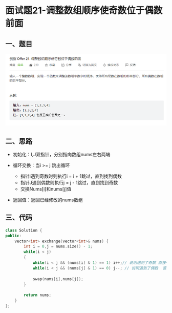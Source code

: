 # 面试题21-调整数组顺序使奇数位于偶数前面

## 一、题目

![图 1](../../images/829a517615f984fcb238691e7e341a23bdff11035aef01780df467524e6813d6.png)  

## 二、思路

* 初始化：I,J双指针，分别指向数组nums左右两端
* 循环交换：当i >= j 跳出循环
  * 指针i遇到奇数时则执行i = i + 1跳过，直到找到偶数
  * 指针J遇到偶数则执行j = j  - 1跳过，直到找到奇数
  * 交换Nums[i]和nums[j]值

* 返回值：返回已经修改的nums数组


## 三、代码

```cpp
class Solution {
public:
    vector<int> exchange(vector<int>& nums) {
        int i = 0,j = nums.size() - 1;
        while(i < j)
        {
            while(i < j && (nums[i] & 1) == 1) i++;// 说明遇到了奇数 直接++  与运算效率更高
            while(i < j && (nums[j] & 1) == 0) j--; // 说明遇到了偶数  直接--

            swap(nums[i],nums[j]);
        }

        return nums;
    }
};
```


